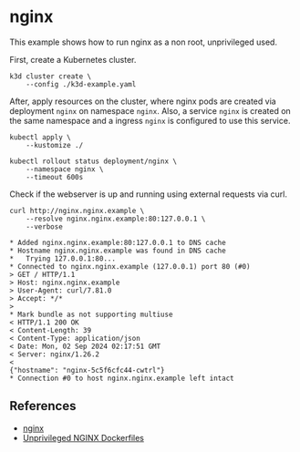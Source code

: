 # nginx

This example shows how to run nginx as a non root, unprivileged used.

First, create a Kubernetes cluster.

```
k3d cluster create \
    --config ./k3d-example.yaml
```

After, apply resources on the cluster, where nginx pods are created via
deployment `nginx` on namespace `nginx`. Also, a service `nginx` is created on
the same namespace and a ingress `nginx` is configured to use this service.

```
kubectl apply \
    --kustomize ./

kubectl rollout status deployment/nginx \
    --namespace nginx \
    --timeout 600s
```

Check if the webserver is up and running using external requests via curl.

```
curl http://nginx.nginx.example \
    --resolve nginx.nginx.example:80:127.0.0.1 \
    --verbose
```

```
* Added nginx.nginx.example:80:127.0.0.1 to DNS cache
* Hostname nginx.nginx.example was found in DNS cache
*   Trying 127.0.0.1:80...
* Connected to nginx.nginx.example (127.0.0.1) port 80 (#0)
> GET / HTTP/1.1
> Host: nginx.nginx.example
> User-Agent: curl/7.81.0
> Accept: */*
>
* Mark bundle as not supporting multiuse
< HTTP/1.1 200 OK
< Content-Length: 39
< Content-Type: application/json
< Date: Mon, 02 Sep 2024 02:17:51 GMT
< Server: nginx/1.26.2
<
{"hostname": "nginx-5c5f6cfc44-cwtrl"}
* Connection #0 to host nginx.nginx.example left intact
```

## References

* [nginx](https://nginx.org/)
* [Unprivileged NGINX Dockerfiles](https://github.com/nginxinc/docker-nginx-unprivileged)
